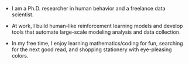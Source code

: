 - I am a Ph.D. researcher in human behavior and a freelance data scientist. 

- At work, I build human-like reinforcement learning models and develop tools that automate large-scale modeling analysis and data collection.

- In my free time, I enjoy learning mathematics/coding for fun, searching for the next good read, and shopping stationery with eye-pleasing colors. 


